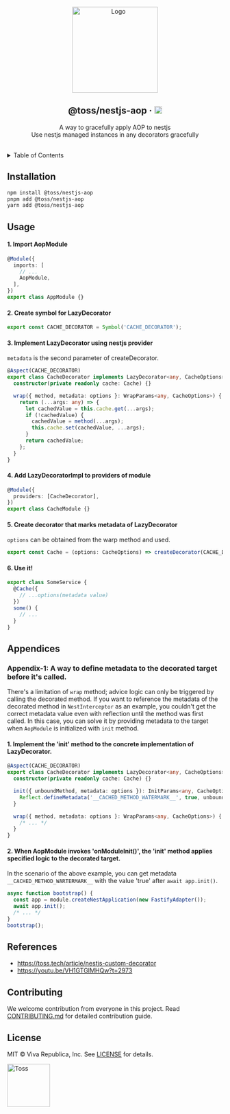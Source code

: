 <!-- PROJECT LOGO -->
<br />
<div align="center">
  <a href="https://github.com/toss/nestjs-aop">
    <img src="https://toss.tech/wp-content/uploads/2022/11/tech-article-nest-js-02.png" alt="Logo" height="200">
  </a>

  <h2>@toss/nestjs-aop &middot; <a href="https://badge.fury.io/js/@toss%2Fnestjs-aop"><img src="https://badge.fury.io/js/@toss%2Fnestjs-aop.svg" alt="npm version" height="18"></a></h2>

  <p align="center">
    A way to gracefully apply AOP to nestjs
    <br>
    Use nestjs managed instances in any decorators gracefully
</a></h6>
  </p>
</div>

<br>

<!-- TABLE OF CONTENTS -->
<details>
  <summary>Table of Contents</summary>
  <ol>
    <li><a href="#installation">Installation</a></li>
    <li><a href="#usage">Usage</a></li>
    <li><a href="#Appendices">Appendicies</a></li>
    <li><a href="#references">References</a></li>
    <li><a href="#contributing">Contributing</a></li>
    <li><a href="#license">License</a></li>
  </ol>
</details>




<!-- INSTALLATION -->
## Installation

```sh
npm install @toss/nestjs-aop
pnpm add @toss/nestjs-aop
yarn add @toss/nestjs-aop
```


<!-- USAGE EXAMPLES -->
## Usage

#### 1. Import AopModule
```typescript
@Module({
  imports: [
    // ...
    AopModule,
  ],
})
export class AppModule {}
```

#### 2. Create symbol for LazyDecorator
```typescript
export const CACHE_DECORATOR = Symbol('CACHE_DECORATOR');
```

#### 3. Implement LazyDecorator using nestjs provider
`metadata` is the second parameter of createDecorator.

```typescript
@Aspect(CACHE_DECORATOR)
export class CacheDecorator implements LazyDecorator<any, CacheOptions> {
  constructor(private readonly cache: Cache) {}

  wrap({ method, metadata: options }: WrapParams<any, CacheOptions>) {
    return (...args: any) => {
      let cachedValue = this.cache.get(...args);
      if (!cachedValue) { 
        cachedValue = method(...args);
        this.cache.set(cachedValue, ...args);
      }
      return cachedValue;
    };
  }
}
```

#### 4. Add LazyDecoratorImpl to providers of module
```typescript
@Module({
  providers: [CacheDecorator],
})
export class CacheModule {}
```

#### 5. Create decorator that marks metadata of LazyDecorator
`options` can be obtained from the warp method and used.

```typescript
export const Cache = (options: CacheOptions) => createDecorator(CACHE_DECORATOR, options)
```

#### 6. Use it!
```typescript
export class SomeService {
  @Cache({
    // ...options(metadata value)
  })
  some() {
    // ...
  }
}
```

<!-- USAGE APPENDICES -->
## Appendices
### Appendix-1: A way to define metadata to the decorated target before it's called.
There's a limitation of `wrap` method; advice logic can only be triggered by calling the decorated method.
If you want to reference the metadata of the decorated method in `NestInterceptor` as an example, you couldn't get the correct metadata value even with reflection until the method was first called.
In this case, you can solve it by providing metadata to the target when `AopModule` is initialized with `init` method.
#### 1. Implement the 'init' method to the concrete implementation of LazyDecorator.
```typescript
@Aspect(CACHE_DECORATOR)
export class CacheDecorator implements LazyDecorator<any, CacheOptions> {
  constructor(private readonly cache: Cache) {}

  init({ unboundMethod, metadata: options }): InitParams<any, CacheOptions> {
    Reflect.defineMetadata('__CACHED_METHOD_WATERMARK__', true, unboundMethod);
  }

  wrap({ method, metadata: options }: WrapParams<any, CacheOptions>) {
    /* ... */
  }
}
```
#### 2. When AopModule invokes 'onModuleInit()', the 'init' method applies specified logic to the decorated target.
In the scenario of the above example, you can get metadata `__CACHED_METHOD_WARTERMARK__` with the value 'true' after `await app.init()`.
```typescript
async function bootstrap() {
  const app = module.createNestApplication(new FastifyAdapter());
  await app.init();
  /* ... */
}
bootstrap();
```

<!-- REFERENCES -->
## References
- https://toss.tech/article/nestjs-custom-decorator
- https://youtu.be/VH1GTGIMHQw?t=2973



<!-- CONTRIBUTING -->
## Contributing
We welcome contribution from everyone in this project. Read [CONTRIBUTING.md](CONTRIBUTING.md) for detailed contribution guide.



<!-- LICENSE -->
## License
MIT © Viva Republica, Inc. See [LICENSE](LICENSE) for details.


<!-- BOTTOM LOGO -->
<a title="Toss" href="https://toss.im">
  <picture>
    <source media="(prefers-color-scheme: dark)" srcset="https://static.toss.im/logos/png/4x/logo-toss-reverse.png">
    <img alt="Toss" src="https://static.toss.im/logos/png/4x/logo-toss.png" width="100">
  </picture>
</a>
